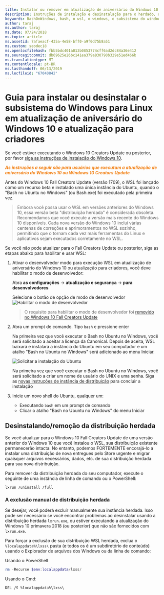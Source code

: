 ```yaml
---
title: Instalar ou remover em atualização de aniversário do Windows 10 ou atualização para criadores
description: Instruções de instalação e desinstalação para o herdado, a distribuição beta em atualização de aniversário do Windows 10 ou atualização para criadores
keywords: BashOnWindows, bash, o wsl, o windows, o subsistema do windows para linux, windowssubsystem, ubuntu, debian, suse, windows 10, herdado, beta, instalar, remover, desinstalar, desinstalar, delete, preterido
author: taraj
ms.author: taraj
ms.date: 07/24/2018
ms.topic: article
ms.assetid: 7afaeacf-435a-4e58-bff0-a9f0d75b8a51
ms.custom: seodec18
ms.openlocfilehash: fbb5bdc401a013b0853774cff6ad2dc84a36e412
ms.sourcegitcommit: db69625e26bc141ea379a830790b329e51ed466b
ms.translationtype: MT
ms.contentlocale: pt-BR
ms.lasthandoff: 06/13/2019
ms.locfileid: "67040842"
---
```

# <a name="guide-to-install-or-uninstall-windows-subsystem-for-linux-on-windows-10-anniversary-update-and-creators-update"></a>Guia para instalar ou desinstalar o subsistema do Windows para Linux em atualização de aniversário do Windows 10 e atualização para criadores 

Se você estiver executando o Windows 10 Creators Update ou posterior, por favor [siga as instruções de instalação do Windows 10](install-win10.md).

<strong><em><span style="color: #f28014">As instruções a seguir são para usuários que executam a atualização de aniversário do Windows 10 ou Windows 10 Creators Update</span></em></strong>

Antes do Windows 10 Fall Creators Update (versão 1709), o WSL foi lançado como um recurso beta e instalado uma única instância do Ubuntu, quando o "Bash no Ubuntu no Windows" (ou Bash.exe) foi executado pela primeira vez.

> Embora você possa usar o WSL em versões anteriores do Windows 10, essa versão beta "distribuição herdada" é considerada obsoleta. Recomendamos que você execute a versão mais recente do Windows 10 disponíveis. Cada nova versão do Windows 10 inclui várias centenas de correções e aprimoramentos no WSL sozinho, permitindo que o tornam cada vez mais ferramentas do Linux e aplicativos sejam executados corretamente no WSL.

Se você não pode atualizar para o Fall Creators Update ou posterior, siga as etapas abaixo para habilitar e usar WSL:

1. Ativar o desenvolvedor modo para execução WSL em atualização de aniversário do Windows 10 ou atualização para criadores, você deve habilitar o modo de desenvolvedor:

    Abra **as configurações** -> **atualização e segurança** -> **para desenvolvedores**

    Selecione o botão de opção de modo de desenvolvedor  
    ![Habilitar o modo de desenvolvedor](media/updateAndSecurity.png)

    > O requisito para habilitar o modo de desenvolvedor foi [removido no Windows 10 Fall Creators Update](https://blogs.msdn.microsoft.com/commandline/2017/06/08/developer-mode-no-longer-required-for-windows-subsystem-for-linux/)

1. Abra um prompt de comando.  Tipo `bash` e pressione enter

    Na primeira vez que você executar o Bash no Ubuntu no Windows, você será solicitado a aceitar a licença da Canonical. Depois de aceita, WSL baixará e instalará a instância do Ubuntu em seu computador e um atalho "Bash no Ubuntu no Windows" será adicionado ao menu Iniciar.

    ![Solicitar a instalação do Ubuntu](media/bashShellInstall.png)

    Na primeira vez que você executar o Bash no Ubuntu no Windows, você será solicitado a criar um nome de usuário do UNIX e uma senha. Siga as [novas instruções de instância de distribuição](initialize-distro.md) para concluir a instalação

1. Inicie um novo shell do Ubuntu, qualquer um:
    * Executando `bash` em um prompt de comando
    * Clicar o atalho "Bash no Ubuntu no Windows" do menu Iniciar

    
## <a name="uninstallingremoving-the-legacy-distro"></a>Desinstalando/remoção da distribuição herdada
Se você atualizar para o Windows 10 Fall Creators Update de uma versão anterior do Windows 10 que você instalou o WSL, sua distribuição existente permanecerão intacta. No entanto, podemos FORTEMENTE encorajá-lo a instalar uma distribuição de nova entregues pelo Store urgente e migrar quaisquer arquivos necessários, dados, etc. de sua distribuição herdada para sua nova distribuição.

Para remover da distribuição herdada do seu computador, execute o seguinte de uma instância de linha de comando ou o PowerShell:

```console
lxrun /uninstall /full
```

### <a name="manually-deleting-the-legacy-distro"></a>A exclusão manual de distribuição herdada
Se desejar, você poderá excluir manualmente sua instância herdada. Isso pode ser necessário se você encontrar problemas ao desinstalar usando a distribuição herdada `lxrun.exe`, ou estiver executando a atualização do Windows 10 primavera 2018 (ou posterior) que não são fornecidos com `lxrun.exe`.

Para forçar a exclusão de sua distribuição WSL herdada, exclua o `%localappdata%\lxss\` pasta (e todos os é um subdiretório de conteúdo) usando o Explorador de arquivos dos Windows ou da linha de comando:

Usando o PowerShell
```powershell
rm -Recurse $env:localappdata/lxss/
```

Usando o Cmd:
```console
DEL /S %localappdata%\lxss\
```
